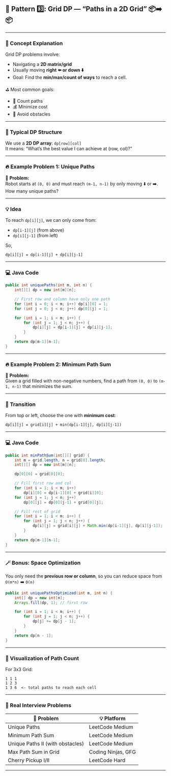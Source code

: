 ## 🧩 Pattern 3️⃣: **Grid DP** — “Paths in a 2D Grid” 📦➡️📦

---

### 📖 Concept Explanation

Grid DP problems involve:
- Navigating a **2D matrix/grid**
- Usually moving **right ⬅️ or down ⬇️**
- Goal: Find the **min/max/count of ways** to reach a cell.

⛳ Most common goals:
- 🔢 Count paths
- 💰 Minimize cost
- 🧱 Avoid obstacles

---

### 🧠 Typical DP Structure

We use a **2D DP array**: `dp[row][col]`  
It means: “What’s the best value I can achieve at (row, col)?”

---

### 🔥 Example Problem 1: **Unique Paths**

📜 **Problem:**  
Robot starts at `(0, 0)` and must reach `(m-1, n-1)` by only moving ⬇️ or ➡️. How many unique paths?

---

### 💡 Idea

To reach `dp[i][j]`, we can only come from:
- `dp[i-1][j]` (from above)
- `dp[i][j-1]` (from left)

So,

```
dp[i][j] = dp[i-1][j] + dp[i][j-1]
```

---

### 💻 Java Code

```java
public int uniquePaths(int m, int n) {
    int[][] dp = new int[m][n];

    // First row and column have only one path
    for (int i = 0; i < m; i++) dp[i][0] = 1;
    for (int j = 0; j < n; j++) dp[0][j] = 1;

    for (int i = 1; i < m; i++) {
        for (int j = 1; j < n; j++) {
            dp[i][j] = dp[i-1][j] + dp[i][j-1];
        }
    }
    return dp[m-1][n-1];
}
```

---

### 🔥 Example Problem 2: **Minimum Path Sum**

📜 **Problem:**  
Given a grid filled with non-negative numbers, find a path from `(0, 0)` to `(m-1, n-1)` that minimizes the sum.

---

### 🧠 Transition

From top or left, choose the one with **minimum cost**:

```
dp[i][j] = grid[i][j] + min(dp[i-1][j], dp[i][j-1])
```

---

### 💻 Java Code

```java
public int minPathSum(int[][] grid) {
    int m = grid.length, n = grid[0].length;
    int[][] dp = new int[m][n];

    dp[0][0] = grid[0][0];

    // Fill first row and col
    for (int i = 1; i < m; i++)
        dp[i][0] = dp[i-1][0] + grid[i][0];
    for (int j = 1; j < n; j++)
        dp[0][j] = dp[0][j-1] + grid[0][j];

    // Fill rest of grid
    for (int i = 1; i < m; i++) {
        for (int j = 1; j < n; j++) {
            dp[i][j] = grid[i][j] + Math.min(dp[i-1][j], dp[i][j-1]);
        }
    }
    return dp[m-1][n-1];
}
```

---

### 🪄 Bonus: Space Optimization

You only need the **previous row or column**, so you can reduce space from `O(m*n)` ➡️ `O(n)`

```java
public int uniquePathsOptimized(int m, int n) {
    int[] dp = new int[n];
    Arrays.fill(dp, 1); // first row

    for (int i = 1; i < m; i++) {
        for (int j = 1; j < n; j++) {
            dp[j] += dp[j - 1];
        }
    }
    return dp[n - 1];
}
```

---

### 🧠 Visualization of Path Count

For 3x3 Grid:

```
1 1 1
1 2 3
1 3 6  <- total paths to reach each cell
```

---

### 🎯 Real Interview Problems

| 🧩 Problem | 💡 Platform |
|-----------|-------------|
| Unique Paths | LeetCode Medium |
| Minimum Path Sum | LeetCode Medium |
| Unique Paths II (with obstacles) | LeetCode Medium |
| Max Path Sum in Grid | Coding Ninjas, GFG |
| Cherry Pickup I/II | LeetCode Hard |

---